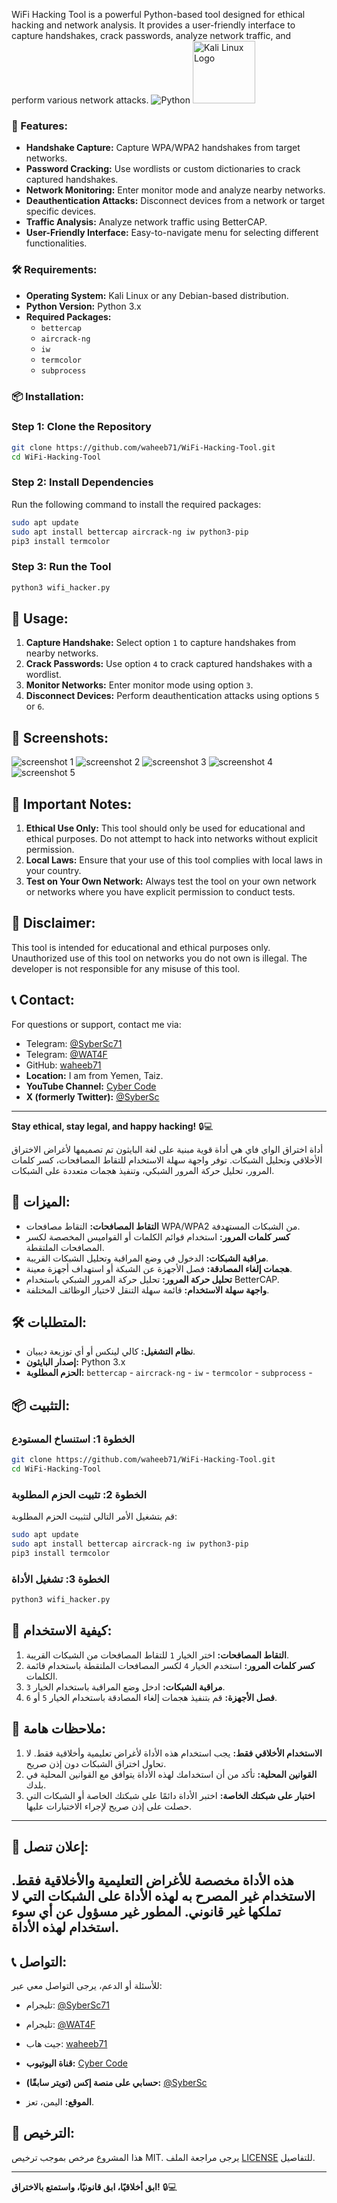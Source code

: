 

WiFi Hacking Tool is a powerful Python-based tool designed for ethical hacking and network analysis. It provides a user-friendly interface to capture handshakes, crack passwords, analyze network traffic, and perform various network attacks.
![Python](https://img.shields.io/badge/Python-3776AB?style=flat&logo=python&logoColor=white)
<img src="https://upload.wikimedia.org/wikipedia/commons/2/2b/Kali-dragon-icon.svg" width="100" alt="Kali Linux Logo" />

### 🌟 Features:
- **Handshake Capture:** Capture WPA/WPA2 handshakes from target networks.
- **Password Cracking:** Use wordlists or custom dictionaries to crack captured handshakes.
- **Network Monitoring:** Enter monitor mode and analyze nearby networks.
- **Deauthentication Attacks:** Disconnect devices from a network or target specific devices.
- **Traffic Analysis:** Analyze network traffic using BetterCAP.
- **User-Friendly Interface:** Easy-to-navigate menu for selecting different functionalities.

### 🛠️ Requirements:
- **Operating System:** Kali Linux or any Debian-based distribution.
- **Python Version:** Python 3.x
- **Required Packages:**
  - `bettercap`
  - `aircrack-ng`
  - `iw`
  - `termcolor`
  - `subprocess`



### 📦 Installation:
### Step 1: Clone the Repository
```bash
git clone https://github.com/waheeb71/WiFi-Hacking-Tool.git
cd WiFi-Hacking-Tool
```

### Step 2: Install Dependencies
Run the following command to install the required packages:
```bash
sudo apt update
sudo apt install bettercap aircrack-ng iw python3-pip
pip3 install termcolor
```

### Step 3: Run the Tool
```bash
python3 wifi_hacker.py
```

## 📝 Usage:
1. **Capture Handshake:** Select option `1` to capture handshakes from nearby networks.
2. **Crack Passwords:** Use option `4` to crack captured handshakes with a wordlist.
3. **Monitor Networks:** Enter monitor mode using option `3`.
4. **Disconnect Devices:** Perform deauthentication attacks using options `5` or `6`.

## 📸 Screenshots:
![screenshot 1](screenshots/screenshots1.png)
![screenshot 2](screenshots/screenshots2.png)
![screenshot 3](screenshots/screenshots3.png)
![screenshot 4](screenshots/screenshots4.png)
![screenshot 5](screenshots/screenshots5.png)

## 🚨 Important Notes:
1. **Ethical Use Only:** This tool should only be used for educational and ethical purposes. Do not attempt to hack into networks without explicit permission.
2. **Local Laws:** Ensure that your use of this tool complies with local laws in your country.
3. **Test on Your Own Network:** Always test the tool on your own network or networks where you have explicit permission to conduct tests.

## 📜 Disclaimer:
This tool is intended for educational and ethical purposes only. Unauthorized use of this tool on networks you do not own is illegal. The developer is not responsible for any misuse of this tool.

## 📞 Contact:
For questions or support, contact me via:
- Telegram: [@SyberSc71](https://t.me/SyberSc71)
- Telegram: [@WAT4F](https://t.me/WAT4F)
- GitHub: [waheeb71](https://github.com/waheeb71)
- **Location:** I am from Yemen, Taiz.
- **YouTube Channel:** [Cyber Code](https://www.youtube.com/@cyber_code1)
- **X (formerly Twitter):** [@SyberSc](https://x.com/SyberSc)



---

**Stay ethical, stay legal, and happy hacking!** 🔒💻


أداة اختراق الواي فاي هي أداة قوية مبنية على لغة البايثون تم تصميمها لأغراض الاختراق الأخلاقي وتحليل الشبكات. توفر واجهة سهلة الاستخدام للتقاط المصافحات، كسر كلمات المرور، تحليل حركة المرور الشبكي، وتنفيذ هجمات متعددة على الشبكات.

## 🌟 الميزات:
- **التقاط المصافحات:** التقاط مصافحات WPA/WPA2 من الشبكات المستهدفة.
- **كسر كلمات المرور:** استخدام قوائم الكلمات أو القواميس المخصصة لكسر المصافحات الملتقطة.
- **مراقبة الشبكات:** الدخول في وضع المراقبة وتحليل الشبكات القريبة.
- **هجمات إلغاء المصادقة:** فصل الأجهزة عن الشبكة أو استهداف أجهزة معينة.
- **تحليل حركة المرور:** تحليل حركة المرور الشبكي باستخدام BetterCAP.
- **واجهة سهلة الاستخدام:** قائمة سهلة التنقل لاختيار الوظائف المختلفة.

## 🛠️ المتطلبات:
- **نظام التشغيل:** كالي لينكس أو أي توزيعة ديبيان.
- **إصدار البايثون:** Python 3.x
- **الحزم المطلوبة:**
   `bettercap`   -
   `aircrack-ng` -
   `iw`          -
   `termcolor`   -
   `subprocess`  -


## 📦 التثبيت:

### الخطوة 1: استنساخ المستودع
```bash
git clone https://github.com/waheeb71/WiFi-Hacking-Tool.git
cd WiFi-Hacking-Tool
```

### الخطوة 2: تثبيت الحزم المطلوبة
قم بتشغيل الأمر التالي لتثبيت الحزم المطلوبة:
```bash
sudo apt update
sudo apt install bettercap aircrack-ng iw python3-pip
pip3 install termcolor
```

### الخطوة 3: تشغيل الأداة
```bash
python3 wifi_hacker.py
```

## 📝 كيفية الاستخدام:
1. **التقاط المصافحات:** اختر الخيار `1` للتقاط المصافحات من الشبكات القريبة.
2. **كسر كلمات المرور:** استخدم الخيار `4` لكسر المصافحات الملتقطة باستخدام قائمة الكلمات.
3. **مراقبة الشبكات:** ادخل وضع المراقبة باستخدام الخيار `3`.
4. **فصل الأجهزة:** قم بتنفيذ هجمات إلغاء المصادقة باستخدام الخيار `5` أو `6`.


## 🚨 ملاحظات هامة:
1. **الاستخدام الأخلاقي فقط:** يجب استخدام هذه الأداة لأغراض تعليمية وأخلاقية فقط. لا تحاول اختراق الشبكات دون إذن صريح.
2. **القوانين المحلية:** تأكد من أن استخدامك لهذه الأداة يتوافق مع القوانين المحلية في بلدك.
3. **اختبار على شبكتك الخاصة:** اختبر الأداة دائمًا على شبكتك الخاصة أو الشبكات التي حصلت على إذن صريح لإجراء الاختبارات عليها.
---
## 📜 إعلان تنصل:
هذه الأداة مخصصة للأغراض التعليمية والأخلاقية فقط. الاستخدام غير المصرح به لهذه الأداة على الشبكات التي لا تملكها غير قانوني. المطور غير مسؤول عن أي سوء استخدام لهذه الأداة.
---
## 📞 التواصل:
للأسئلة أو الدعم، يرجى التواصل معي عبر:
- تليجرام: [@SyberSc71](https://t.me/SyberSc71)
- تليجرام: [@WAT4F](https://t.me/WAT4F)
- جيت هاب: [waheeb71](https://github.com/waheeb71)
- **قناة اليوتيوب:** [Cyber Code](https://www.youtube.com/@cyber_code1)
- **حسابي على منصة إكس (تويتر سابقًا):** [@SyberSc](https://x.com/SyberSc)


- **الموقع:**  اليمن، تعز.

## 📜 الترخيص:
هذا المشروع مرخص بموجب ترخيص MIT. يرجى مراجعة الملف [LICENSE](LICENSE.md) للتفاصيل.

---

**ابق أخلاقيًا، ابق قانونيًا، واستمتع بالاختراق!** 🔒💻


